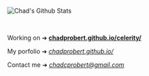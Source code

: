 ![Chad's Github Stats](https://github-readme-stats.vercel.app/api?username=ChadProbert&bg_color=0D1117&title_color=56D364&text_color=fff&border_color=444) 

<br/>

Working on ➜ **[chadprobert.github.io/celerity/](https://chadprobert.github.io/celerity/)**

My porfolio ➜ *[chadprobert.github.io/](https://chadprobert.github.io)*

Contact me ➜ *chadcprobert@gmail.com*


  


